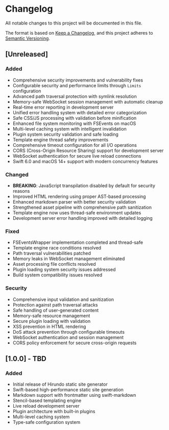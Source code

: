 # Changelog

All notable changes to this project will be documented in this file.

The format is based on [Keep a Changelog](https://keepachangelog.com/en/1.0.0/),
and this project adheres to [Semantic Versioning](https://semver.org/spec/v2.0.0.html).

## [Unreleased]

### Added
- Comprehensive security improvements and vulnerability fixes
- Configurable security and performance limits through `Limits` configuration
- Advanced path traversal protection with symlink resolution
- Memory-safe WebSocket session management with automatic cleanup
- Real-time error reporting in development server
- Unified error handling system with detailed error categorization
- Safe CSS/JS processing with validation before minification
- Enhanced file system monitoring with FSEvents on macOS
- Multi-level caching system with intelligent invalidation
- Plugin system security validation and safe loading
- Template engine thread safety improvements
- Comprehensive timeout configuration for all I/O operations
- CORS (Cross-Origin Resource Sharing) support for development server
- WebSocket authentication for secure live reload connections
- Swift 6.0 and macOS 14+ support with modern concurrency features

### Changed
- **BREAKING**: JavaScript transpilation disabled by default for security reasons
- Improved HTML rendering using proper AST-based processing
- Enhanced markdown parser with better security validation
- Strengthened asset pipeline with comprehensive path sanitization
- Template engine now uses thread-safe environment updates
- Development server error handling improved with detailed logging

### Fixed
- FSEventsWrapper implementation completed and thread-safe
- Template engine race conditions resolved
- Path traversal vulnerabilities patched
- Memory leaks in WebSocket management eliminated
- Asset processing file conflicts resolved
- Plugin loading system security issues addressed
- Build system compatibility issues resolved

### Security
- Comprehensive input validation and sanitization
- Protection against path traversal attacks
- Safe handling of user-generated content
- Memory-safe resource management
- Secure plugin loading with validation
- XSS prevention in HTML rendering
- DoS attack prevention through configurable timeouts
- WebSocket authentication and session management
- CORS policy enforcement for secure cross-origin requests

## [1.0.0] - TBD

### Added
- Initial release of Hirundo static site generator
- Swift-based high-performance static site generation
- Markdown support with frontmatter using swift-markdown
- Stencil-based templating engine
- Live reload development server
- Plugin architecture with built-in plugins
- Multi-level caching system
- Type-safe configuration system